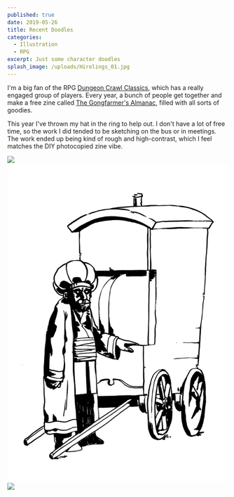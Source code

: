 ```yaml
---
published: true
date: 2019-05-26
title: Recent Doodles
categories:
  - Illustration
  - RPG
excerpt: Just some character doodles
splash_image: /uploads/Hirelings_01.jpg
---
```

I'm a big fan of the RPG [Dungeon Crawl Classics](http://goodman-games.com/dungeon-crawl-classics-rpg/), which has a really engaged group of players. Every year, a bunch of people get together and make a free zine called [The Gongfarmer's Almanac](https://gongfarmersalmanac.com/), filled with all sorts of goodies.

<p style="text-align: start">This year I've thrown my hat in the ring to help out. I don't have a lot of free time, so the work I did tended to be sketching on the bus or in meetings. The work ended up being kind of rough and high-contrast, which I feel matches the DIY photocopied zine vibe.</p><p style="text-align: start"><img src="/uploads/Hirelings_02.jpg"><img src="/uploads/Hirelings_03.jpg"><img src="/uploads/Hirelings_04.png"></p>